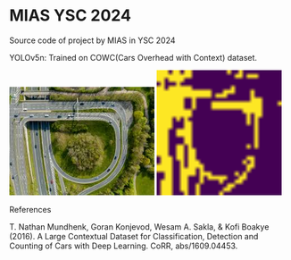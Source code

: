 
# MIAS YSC 2024

Source code of project by MIAS in YSC 2024

YOLOv5n: Trained on COWC(Cars Overhead with Context) dataset.

![alt text](https://github.com/juheon727/ysc2024_h028/blob/main/road.jpeg?raw=true)
<img src = "https://github.com/juheon727/ysc2024_h028/blob/main/roadmap_after.png" width=224 height=224>

References

T. Nathan Mundhenk, Goran Konjevod, Wesam A. Sakla, & Kofi Boakye (2016). A Large Contextual Dataset for Classification, Detection and Counting of Cars with Deep Learning. CoRR, abs/1609.04453.

